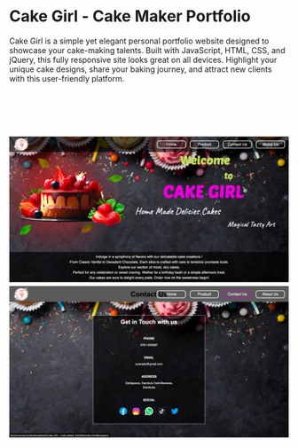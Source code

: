 # Cake Girl - Cake Maker Portfolio
 Cake Girl is a simple yet elegant personal portfolio website designed to showcase your cake-making talents. Built with JavaScript, HTML, CSS, and jQuery, this fully responsive site looks great on all devices. Highlight your unique cake designs, share your baking journey, and attract new clients with this user-friendly platform.


<br><br><br><br>


 
![logo](screenshots/home.png)
![logo](screenshots/contact.png)
